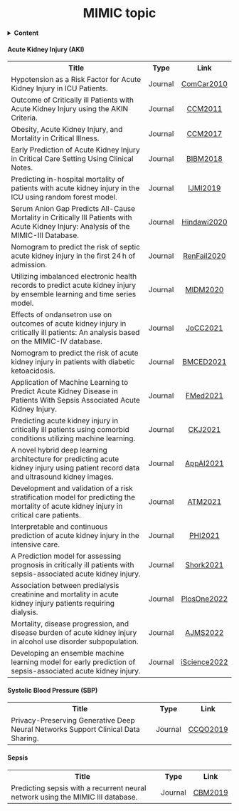 <h1 align="center">
  <b>MIMIC topic</b><br>
</h1>

<details>
<summary><strong>Content</strong></summary>
<ul>
  <li>Acute Kidney Injury (AKI)</li>
  <li>Systolic Blood Pressure (SBP)</li>
  <li>Sepsis</li>
</ul>
</details>

#### Acute Kidney Injury (AKI)

<table>
  <tbody>
    <tr>
      <th>Title</th>
      <th align="center">Type</th>
      <th align="center">Link</th>
    </tr>
    <tr>
      <td align="left">Hypotension as a Risk Factor for Acute Kidney Injury in ICU Patients.</td>
      <td align="center">Journal</td>
      <td align="center">
        <a href="https://drive.google.com/file/d/1Rc3AKZXo27Kap-WvkgFnx8D1xBMhgHi8/view?usp=share_link">
          ComCar2010
        </a>
      </td>
    </tr>
    <tr>
      <td align="left">Outcome of Critically ill Patients with Acute Kidney Injury using the AKIN Criteria.</td>
      <td align="center">Journal</td>
      <td align="center">
        <a href="https://drive.google.com/file/d/1FoyKyeC0UNPJED1Qdib1MRj9y8VGeLP5/view?usp=share_link">
          CCM2011
        </a>
      </td>
    </tr>
    <tr>
      <td align="left">Obesity, Acute Kidney Injury, and Mortality in Critical Illness.</td>
      <td align="center">Journal</td>
      <td align="center">
        <a href="https://drive.google.com/file/d/1Jh1PHKVZOypmWv5JCkZd0CtA4CM0VZ4c/view?usp=share_link">
          CCM2017
        </a>
      </td>
    </tr>
    <tr>
      <td align="left">Early Prediction of Acute Kidney Injury in Critical Care Setting Using Clinical Notes.</td>
      <td align="center">Journal</td>
      <td align="center">
        <a href="https://drive.google.com/file/d/1pQvhrIJUTGP38KBFGH9Ncb7jhSqCDGmD/view?usp=share_link">
          BIBM2018
        </a>
      </td>
    </tr>
    <tr>
      <td align="left">Predicting in-hospital mortality of patients with acute kidney injury in the ICU using random forest model.</td>
      <td align="center">Journal</td>
      <td align="center">
        <a href="https://drive.google.com/file/d/1ajcY2j9fgcI1KRHHVeQsgSJVZhbN1F3L/view?usp=share_link">
          IJMI2019
        </a>
      </td>
    </tr>
    <tr>
      <td align="left">Serum Anion Gap Predicts All-Cause Mortality in Critically Ill Patients with Acute Kidney Injury: Analysis of the MIMIC-III Database.</td>
      <td align="center">Journal</td>
      <td align="center">
        <a href="https://drive.google.com/file/d/1pQmybOvPvG3e5W89lkDKrQtPdEJPn_js/view?usp=share_link">
          Hindawi2020
        </a>
      </td>
    </tr>
    <tr>
      <td align="left">Nomogram to predict the risk of septic acute kidney injury in the first 24 h of admission.</td>
      <td align="center">Journal</td>
      <td align="center">
        <a href="https://drive.google.com/file/d/1UpBx-M7rvtx90HnJv74xoMx0wAPFn24K/view?usp=share_link">
          RenFail2020
        </a>
      </td>
    </tr>
    <tr>
      <td align="left">Utilizing imbalanced electronic health records to predict acute kidney injury by ensemble learning and time series model.</td>
      <td align="center">Journal</td>
      <td align="center">
        <a href="https://drive.google.com/file/d/1SXNvSVlVXcIuKA6zg4o3pJJgd3T3eyn3/view?usp=share_link">
          MIDM2020
        </a>
      </td>
    </tr>
    <tr>
      <td align="left">Effects of ondansetron use on outcomes of acute kidney injury in critically ill patients: An analysis based on the MIMIC-IV database.</td>
      <td align="center">Journal</td>
      <td align="center">
        <a href="https://drive.google.com/file/d/1HPiwRI6244j2cl6jIPkdk_NeINUk21h8/view?usp=share_link">
          JoCC2021
        </a>
      </td>
    </tr>
    <tr>
      <td align="left">Nomogram to predict the risk of acute kidney injury in patients with diabetic ketoacidosis.</td>
      <td align="center">Journal</td>
      <td align="center">
        <a href="https://drive.google.com/file/d/1NCApYYonnXJFxSKXis5xIqYe_mARJ9h2/view?usp=share_link">
          BMCED2021
        </a>
      </td>
    </tr>
    <tr>
      <td align="left">Application of Machine Learning to Predict Acute Kidney Disease in Patients With Sepsis Associated Acute Kidney Injury.</td>
      <td align="center">Journal</td>
      <td align="center">
        <a href="https://drive.google.com/file/d/1Q8MzEnfowzcXDhCafjlRgNLTrGN0wjCn/view?usp=share_link">
          FMed2021
        </a>
      </td>
    </tr>
    <tr>
      <td align="left">Predicting acute kidney injury in critically ill patients using comorbid conditions utilizing machine learning.</td>
      <td align="center">Journal</td>
      <td align="center">
        <a href="https://drive.google.com/file/d/1Z3R7AgUJCuJCKCmF-lu3AGmz3S9Sr8uk/view?usp=share_link">
          CKJ2021
        </a>
      </td>
    </tr>
    <tr>
      <td align="left">A novel hybrid deep learning architecture for predicting acute kidney injury using patient record data and ultrasound kidney images.</td>
      <td align="center">Journal</td>
      <td align="center">
        <a href="https://drive.google.com/file/d/1mw7FegRcdTy0WwfqTfye5F6xS_Ueypjl/view?usp=share_link">
          AppAI2021
        </a>
      </td>
    </tr>
    <tr>
      <td align="left">Development and validation of a risk stratification model for predicting the mortality of acute kidney injury in critical care patients.</td>
      <td align="center">Journal</td>
      <td align="center">
        <a href="https://drive.google.com/file/d/1iuoDmA3tBwoDUmYUbnbN6Oh4aT7guFft/view?usp=share_link">
          ATM2021
        </a>
      </td>
    </tr>
    <tr>
      <td align="left">Interpretable and continuous prediction of acute kidney injury in the intensive care.</td>
      <td align="center">Journal</td>
      <td align="center">
        <a href="https://drive.google.com/file/d/11Vlsw4by874rrjwrzaaeKD5a9sYXrp0W/view?usp=share_link">
          PHI2021
        </a>
      </td>
    </tr>
    <tr>
      <td align="left">A Prediction model for assessing prognosis in critically ill patients with sepsis-associated acute kidney injury.</td>
      <td align="center">Journal</td>
      <td align="center">
        <a href="https://drive.google.com/file/d/1xgTwQE1N2DIlupss4ZTkn0GuUsCJHabj/view?usp=share_link">
          Shork2021
        </a>
      </td>
    </tr>
    <tr>
      <td align="left">Association between predialysis creatinine and mortality in acute kidney injury patients requiring dialysis.</td>
      <td align="center">Journal</td>
      <td align="center">
        <a href="https://drive.google.com/file/d/1qnjmQH_QivCLoOvQKdkJQfKmkKKht4B_/view?usp=share_link">
          PlosOne2022
        </a>
      </td>
    </tr>
    <tr>
      <td align="left">Mortality, disease progression, and disease burden of acute kidney injury in alcohol use disorder subpopulation.</td>
      <td align="center">Journal</td>
      <td align="center">
        <a href="https://drive.google.com/file/d/1urUv4PJryEqnM1q6hX-P5j2J0ceFYGbh/view?usp=share_link">
          AJMS2022
        </a>
      </td>
    </tr>
    <tr>
      <td align="left">Developing an ensemble machine learning model for early prediction of sepsis-associated acute kidney injury.</td>
      <td align="center">Journal</td>
      <td align="center">
        <a href="https://drive.google.com/file/d/1NMHWbWxZlo8lyhISSubI6SffYcocALWL/view?usp=share_link">
          iScience2022
        </a>
      </td>
    </tr>
  </tbody>
</table>

#### Systolic Blood Pressure (SBP)

<table>
  <tbody>
    <tr>
      <th>Title</th>
      <th align="center">Type</th>
      <th align="center">Link</th>
    </tr>
    <tr>
      <td align="left">Privacy-Preserving Generative Deep Neural Networks Support Clinical Data Sharing.</td>
      <td align="center">Journal</td>
      <td align="center">
        <a href="https://www.ahajournals.org/doi/full/10.1161/CIRCOUTCOMES.118.005122">
          CCQO2019
        </a>
      </td>
    </tr>
  </tbody>
</table>

#### Sepsis

<table>
  <tbody>
    <tr>
      <th>Title</th>
      <th align="center">Type</th>
      <th align="center">Link</th>
    </tr>
    <tr>
      <td align="left">Predicting sepsis with a recurrent neural network using the MIMIC III database.</td>
      <td align="center">Journal</td>
      <td align="center">
        <a href="https://www.sciencedirect.com/science/article/pii/S0010482519302720">
          CBM2019
        </a>
      </td>
    </tr>
  </tbody>
</table>
